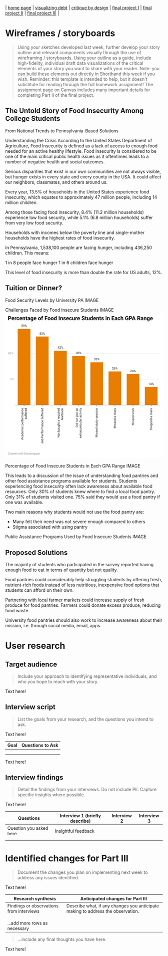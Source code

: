 | [home page](https://mashaandreieva.github.io/My-Portfolio/) | [visualizing debt](visualizing-government-debt) | [critique by design](critique-by-design) | [final project I](final-project-part-one) | [final project II](final-project-part-two) | [final project III](final-project-part-three) |

# Wireframes / storyboards
> Using your sketches developed last week, further develop your story outline and relevant components visually through the use of wireframing / storyboards. Using your outline as a guide, include high-fidelity, individual draft data visualizations of the critical elements of your story you want to share with your reader. Note: you can build these elements out directly in Shorthand this week if you wish.  Reminder: this template is intended to help, but it doesn't substitute for reading through the full homework assignment!  The assignment page on Canvas includes many important details for completing Part II of the final project. 

## The Untold Story of Food Insecurity Among College Students 
From National Trends to Pennsylvania-Based Solutions

Understanding the Crisis
According to the United States Department of Agriculture, Food Insecurity is defined as a lack of access to enough food needed for an active healthy lifestyle. Food insecurity is considered to be one of the main critical public health issues as it oftentimes leads to a number of negative health and social outcomes.

Serious disparities that exist in our own communities are not always visible, but hunger exists in every state and every county in the USA. It could affect our neighbors, classmates, and others around us.

Every year, 13.5% of households in the United States experience food insecurity, which equates to approximately 47 million people, including 14 million children.

Among those facing food insecurity, 8.4% (11.2 million households) experience low food security, while 5.1% (6.8 million households) suffer from very low food security.

Households with incomes below the poverty line and single-mother households have the highest rates of food insecurity.

In Pennsylvania, 1,538,100 people are facing hunger, including 436,250 children. This means:

1 in 8 people face hunger
1 in 6 children face hunger

This level of food insecurity is more than double the rate for US adults, 12%.


## Tuition or Dinner?

Food Security Levels by University PA
IMAGE

Challenges Faced by Food Insecure Students
IMAGE
![Challenges Faced by Food Insecure Students](ChallengesFacedbyFoodInsecureStudents.png)

Percentage of Food Insecure Students in Each GPA Range
IMAGE

This leads to a discussion of the issue of understanding food pantries and other food assistance programs available for students.
Students experiencing food insecurity often lack awareness about available food resources.
Only 30% of students knew where to find a local food pantry. 
Only 31% of students visited one.
75% said they would use a food pantry if one was available.

Two main reasons why students would not use the food pantry are:
-	Many felt their need was not severe enough compared to others
-	Stigma associated with using pantry


Public Assistance Programs Used by Food Insecure Students
IMAGE

## Proposed Solutions
The majority of students who participated in the survey reported having enough food to eat in terms of quantity but not quality.

Food pantries could considerably help struggling students by offering fresh, nutrient-rich foods instead of less nutritious, inexpensive food options that students can afford on their own. 

Partnering with local farmer markets could increase supply of fresh produce for food pantries. Farmers could donate excess produce, reducing food waste.

University food pantries should also work to increase awareness about their mission, i.e. through social media, email, apps.




# User research 

## Target audience
> Include your approach to identifying representative individuals, and who you hope to reach with your story. 

Text here!

## Interview script
> List the goals from your research, and the questions you intend to ask. 

Text here!

| Goal | Questions to Ask |
|------|------------------|
|      |                  |
|      |                  |
|      |                  |


Text here!

## Interview findings
> Detail the findings from your interviews.  Do not include PII.  Capture specific insights where possible.

Text here!

| Questions               | Interview 1 (briefly describe) | Interview 2 | Interview 3 |
|-------------------------|--------------------------------|-------------|-------------|
| Question you asked here | Insightful feedback            |             |             |
|                         |                                |             |             |
|                         |                                |             |             |


# Identified changes for Part III
> Document the changes you plan on implementing next week to address any issues identified.  

Text here!

| Research synthesis                       | Anticipated changes for Part III                                                |
|------------------------------------------|---------------------------------------------------------------------------------|
| Findings or observations from interviews | Describe what, if any changes you anticipate making to address the observation. |
|                                          |                                                                                 |
|                                          |                                                                                 |
|                                          |                                                                                 |
| ...add more rows as necessary            |                                                                                 |

> ...include any final thoughts you have here. 

Text here!


